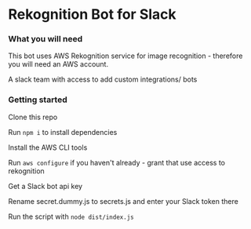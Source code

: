 # Rekognition Bot for Slack

### What you will need

This bot uses AWS Rekognition service for image recognition - therefore you will need an AWS account.

A slack team with access to add custom integrations/ bots

### Getting started

Clone this repo

Run `npm i` to install dependencies

Install the AWS CLI tools

Run `aws configure` if you haven't already - grant that use access to rekognition

Get a Slack bot api key

Rename secret.dummy.js to secrets.js and enter your Slack token there 

Run the script with `node dist/index.js`
